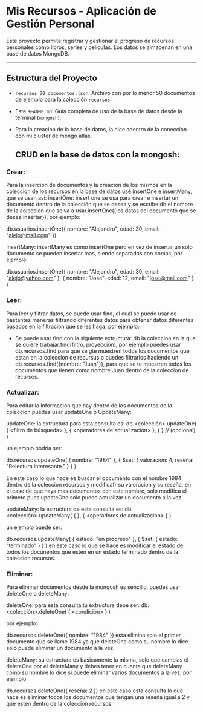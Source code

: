 # Mis Recursos - Aplicación de Gestión Personal

Este proyecto permite registrar y gestionar el progreso de recursos personales como libros, series y películas. Los datos se almacenan en una base de datos MongoDB.

---

## Estructura del Proyecto

- `recursos_50_documentos.json`: Archivo con por lo menor 50 documentos de ejemplo para la colección `recursos`.
- Este `README.md`: Guía completa de uso de la base de datos desde la terminal (`mongosh`).
- Para la creacion de la base de datos, la hice adentro de la coneccion con mi cluster de mongo atlas.

  ## CRUD en la base de datos con la mongosh:

### Crear:
Para la insercion de documentos y la creacion de los mismos en la coleccion de los recursos en la base de datos usé insertOne e insertMany, que se usan así:
insertOne:
insert one se usa para crear e insertar un documento dentro de la colección que se desea y se escribe db.el nombre de la coleccion que se va a usar.insertOne({los datos del documento que se desea insertar}), por ejemplo:

db.usuarios.insertOne({
  nombre: "Alejandro",
  edad: 30,
  email: "alejo@mail.com"
})

insertMany:
insertMany es como insertOne pero en vez de insertar un solo documento se pueden insertar mas, siendo separados con comas, por ejemplo:

db.usuarios.insertOne({
  nombre: "Alejandro",
  edad: 30,
  email: "alejo@yahoo.com"
},
{
  nombre: "Jose",
  edad: 12,
  email: "jose@mail.com"
}
)



### Leer:
Para leer y filtrar datos, se puede usar find, el cual se puede usar de bastantes maneras filtrando diferentes datos para obtener datos diferentes basados en la filtracion que se les haga, por ejemplo:

- Se puede usar find con la siguiente extructura: db.la coleccion en la que se quiere trabajar.find(filtro, proyeccion), por ejemplo puedes usar db.recursos.find para que se gte muestren todos los documentos que estan en la coleccion de recursus o puedes filtrarlos haciendo un db.recursos.find({nombre: "Juan"}), para que se te muestren todos los documentos que tienen como nombre Juan dentro de la coleccion de recursos.


### Actualizar:
Para editar la informacion que hay dentro de los documentos de la coleccion puedes usar updateOne o UpdateMany:

updateOne:
la extructura para esta consulta es: 
db.<colección>.updateOne(
  { <filtro de búsqueda> },
  { <operadores de actualización> },
  { <opciones> } // (opcional)
)

un ejemplo podria ser:

db.recursos.updateOne(
  { nombre: "1984" },
  { $set: { valoracion: 4, reseña: "Relectura interesante." } }
)

En este caso lo que hace es buscar el documento con el nombre 1984 dentro de la coleccion recursos y modificafr su valoracion y su reseña, en el caso de que haya mas documentos con este nombre, solo modifica el primero pues updateOne solo puede actualizar un documento a la vez.

updateMany:
la estructura de esta consulta es:
db.<colección>.updateMany(
  { <filtro> },
  { <operadores de actualización> }
)

un ejemplo puede ser:

db.recursos.updateMany(
  { estado: "en progreso" },
  { $set: { estado: "terminado" } }
)
 en este caso lo que se hace es modificar el estado de todos los docunentos que esten en un estado terminado dentro de la coleccion recursos.


 ### Eliminar:

 Para eliminar documentos desde la mongosh es sencillo, puedes usar deleteOne o deleteMany:

 deleteOne:
 para esta consulta tu extructura debe ser: db.<colección>.deleteOne(
  { <condición> }
)

por ejemplo:

db.recursos.deleteOne({ nombre: "1984" })
esta elimina solo el primer documento que se llame 1984 ya que deleteOne como su nombre lo dice solo puede eliminar un documento a la vez.

deleteMany:
su estructura es basicamente la misma, solo que cambias el deleteOne por el deleteMany y debes tener en cuenta que deleteMany como su nombre lo dice si puede eliminar varios documentos a la vez, por ejemplo:

db.recursos.deleteOne({ reseña: 2 })
en este caso esta consulta lo que hace es eliminar todos los documentos que tengan una reseña igual a 2 y que esten dentro de la coleccion recursos. 
 



